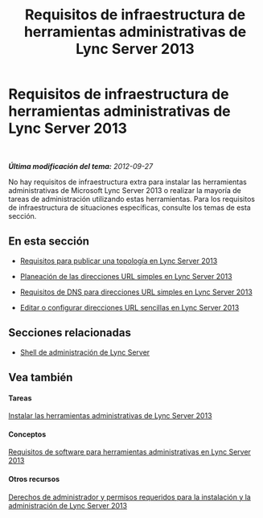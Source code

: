 ﻿---
title: "Requisitos de infraestructura de herramientas administrativas de Lync Server 2013"
TOCTitle: "Conf. req. de l’infr. pour les outils d’adm. dans Lync Server 2013"
ms:assetid: aa039d01-e721-455f-94c4-076a3aac38bd
ms:mtpsurl: https://technet.microsoft.com/es-es/library/Gg195766(v=OCS.15)
ms:contentKeyID: 48276306
ms.date: 01/07/2017
mtps_version: v=OCS.15
ms.translationtype: HT
---

# Requisitos de infraestructura de herramientas administrativas de Lync Server 2013

 

_**Última modificación del tema:** 2012-09-27_

No hay requisitos de infraestructura extra para instalar las herramientas administrativas de Microsoft Lync Server 2013 o realizar la mayoría de tareas de administración utilizando estas herramientas. Para los requisitos de infraestructura de situaciones específicas, consulte los temas de esta sección.

## En esta sección

  - [Requisitos para publicar una topología en Lync Server 2013](lync-server-2013-requirements-to-publish-a-topology.md)

  - [Planeación de las direcciones URL simples en Lync Server 2013](lync-server-2013-planning-for-simple-urls.md)

  - [Requisitos de DNS para direcciones URL simples en Lync Server 2013](lync-server-2013-dns-requirements-for-simple-urls.md)

  - [Editar o configurar direcciones URL sencillas en Lync Server 2013](lync-server-2013-edit-or-configure-simple-urls.md)

## Secciones relacionadas

  - [Shell de administración de Lync Server](lync-server-2013-lync-server-management-shell.md)

## Vea también

#### Tareas

[Instalar las herramientas administrativas de Lync Server 2013](lync-server-2013-install-lync-server-administrative-tools.md)  

#### Conceptos

[Requisitos de software para herramientas administrativas en Lync Server 2013](lync-server-2013-administrative-tools-software-requirements.md)  

#### Otros recursos

[Derechos de administrador y permisos requeridos para la instalación y la administración de Lync Server 2013](lync-server-2013-administrator-rights-and-permissions-required-for-setup-and-administration.md)

